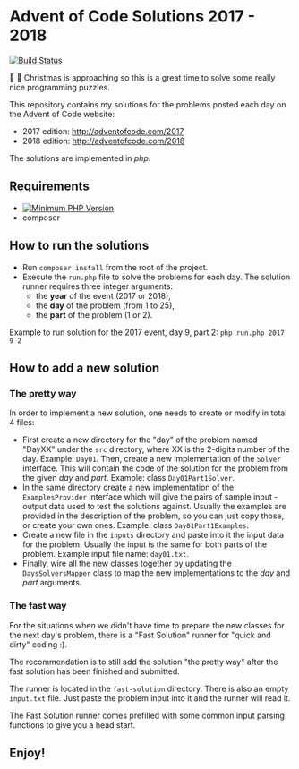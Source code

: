 # Advent of Code Solutions 2017 - 2018
[![Build Status](https://travis-ci.org/mihaitmf/advent-of-code-solutions.svg?branch=master)](https://travis-ci.org/mihaitmf/advent-of-code-solutions)

:santa: :christmas_tree: Christmas is approaching so this is a great time to solve some really nice programming puzzles.

This repository contains my solutions for the problems posted each day on the Advent of Code website:
- 2017 edition: http://adventofcode.com/2017
- 2018 edition: http://adventofcode.com/2018

The solutions are implemented in *php*.

## Requirements
- [![Minimum PHP Version](https://img.shields.io/badge/php-%3E%3D%205.5-8892BF.svg?style=flat-square)](https://php.net/)
- composer

## How to run the solutions
- Run `composer install` from the root of the project.
- Execute the `run.php` file to solve the problems for each day.
The solution runner requires three integer arguments:
    - the **year** of the event (2017 or 2018),
    - the **day** of the problem (from 1 to 25),
    - the **part** of the problem (1 or 2).

Example to run solution for the 2017 event, day 9, part 2: `php run.php 2017 9 2`

## How to add a new solution
### The pretty way
In order to implement a new solution, one needs to create or modify in total 4 files:
- First create a new directory for the "day" of the problem named "DayXX" under the `src` directory, where XX is the 2-digits number of the day. Example: `Day01`. Then, create a new implementation of the `Solver` interface. This will contain the code of the solution for the problem from the given *day* and *part*. Example: class `Day01Part1Solver`.
- In the same directory create a new implementation of the `ExamplesProvider` interface which will give the pairs of sample input - output data used to test the solutions against. Usually the examples are provided in the description of the problem, so you can just copy those, or create your own ones. Example: class `Day01Part1Examples`.
- Create a new file in the `inputs` directory and paste into it the input data for the problem. Usually the input is the same for both parts of the problem. Example input file name: `day01.txt`.
- Finally, wire all the new classes together by updating the `DaysSolversMapper` class to map the new implementations to the *day* and *part* arguments. 

### The fast way
For the situations when we didn't have time to prepare the new classes for the next day's problem, there is a "Fast Solution" runner for "quick and dirty" coding :).

The recommendation is to still add the solution "the pretty way" after the fast solution has been finished and submitted.

The runner is located in the `fast-solution` directory. There is also an empty `input.txt` file. Just paste the problem input into it and the runner will read it. 

The Fast Solution runner comes prefilled with some common input parsing functions to give you a head start.

## Enjoy!
